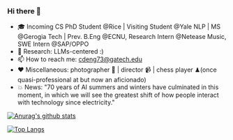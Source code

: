 ### Hi there 👋 

- 🎓 Incoming CS PhD Student @Rice | Visiting Student @Yale NLP | MS @Gerogia Tech | Prev. B.Eng @ECNU, Research Intern @Netease Music, SWE Intern @SAP/OPPO 
- 📜 Research: LLMs-centered :)
- 📫 How to reach me: cdeng73@gatech.edu
- ❤️ Miscellaneous: photographer 📸 | director 📹 | chess player ♟(once quasi-professional at but now an aficionado)
- 💥 News: "70 years of AI summers and winters have culminated in this moment, in which we will see the greatest shift of how people interact with technology since electricity."


[![Anurag's github stats](https://github-readme-stats.vercel.app/api?username=CharlesDDDD&count_private=true&show_icons=true&theme=algolia)](https://github.com/anuraghazra/github-readme-stats)
<!--
**CharlesDDDD/CharlesDDDD** is a ✨ _special_ ✨ repository because its `README.md` (this file) appears on your GitHub profile.

Here are some ideas to get you started:

- 🔭 I’m currently working on ...
- 🌱 I’m currently learning 
- 👯 I’m looking to collaborate on ...
- 🤔 I’m looking for help with ...
- 💬 Ask me about ...
- 📫 How to reach me: 
- 😄 Pronouns: ...
- ⚡ Fun fact: ...
-->
[![Top Langs](https://github-readme-stats.vercel.app/api/top-langs/?username=CharlesDDDD&theme=algolia&layout=compact)](https://github.com/anuraghazra/github-readme-stats)

